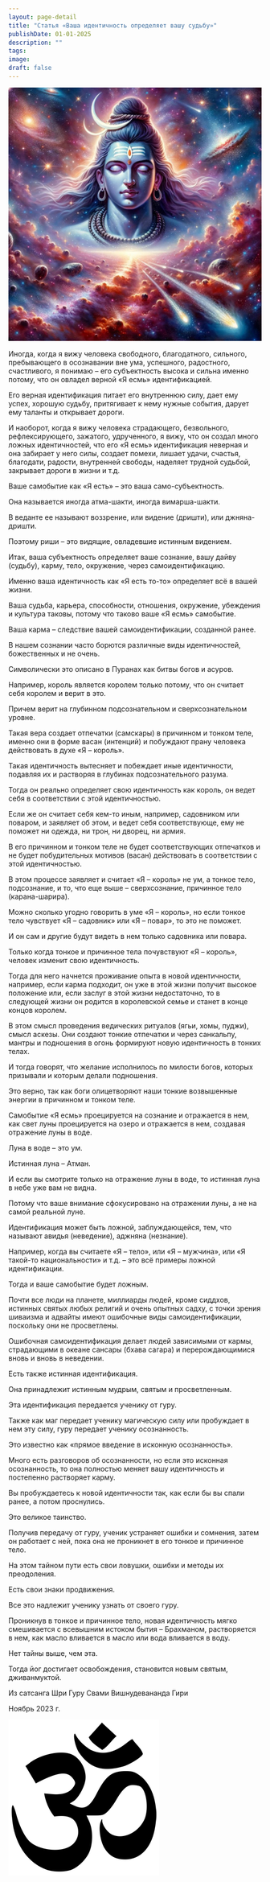 ```yaml
---
layout: page-detail
title: "Статья «Ваша идентичность определяет вашу судьбу»"
publishDate: 01-01-2025
description: ""
tags:
image:
draft: false
---
```


  
![Шива](/upload/medialibrary/ddc/ddc49a0c12f62280b0d5b2f08cf4c23b.jpg "Шива") 

  
 Иногда, когда я вижу человека свободного, благодатного, сильного, пребывающего в осознавании вне ума, успешного, радостного, счастливого, я понимаю – его субъектность высока и сильна именно потому, что он овладел верной «Я есмь» идентификацией.

 Его верная идентификация питает его внутреннюю силу, дает ему успех, хорошую судьбу, притягивает к нему нужные события, дарует ему таланты и открывает дороги.

 И наоборот, когда я вижу человека страдающего, безвольного, рефлексирующего, зажатого, удрученного, я вижу, что он создал много ложных идентичностей, что его «Я есмь» идентификация неверная и она забирает у него силы, создает помехи, лишает удачи, счастья, благодати, радости, внутренней свободы, наделяет трудной судьбой, закрывает дороги в жизни и т.д.

 Ваше самобытие как «Я есть» – это ваша само-субъектность.

 Она называется иногда атма-шакти, иногда вимарша-шакти.

 В веданте ее называют воззрение, или видение (дришти), или джняна-дришти.

 Поэтому риши – это видящие, овладевшие истинным видением.

 Итак, ваша субъектность определяет ваше сознание, вашу дайву (судьбу), карму, тело, окружение, через самоидентификацию.

 Именно ваша идентичность как «Я есть то-то» определяет всё в вашей жизни.

 Ваша судьба, карьера, способности, отношения, окружение, убеждения и культура таковы, потому что таково ваше «Я есмь» самобытие.

 Ваша карма – следствие вашей самоидентификации, созданной ранее.

 В нашем сознании часто борются различные виды идентичностей, божественных и не очень.

 Символически это описано в Пуранах как битвы богов и асуров.

 Например, король является королем только потому, что он считает себя королем и верит в это. 

 Причем верит на глубинном подсознательном и сверхсознательном уровне.

 Такая вера создает отпечатки (самскары) в причинном и тонком теле, именно они в форме васан (интенций) и побуждают прану человека действовать в духе «Я – король».

 Такая идентичность вытесняет и побеждает иные идентичности, подавляя их и растворяя в глубинах подсознательного разума.

 Тогда он реально определяет свою идентичность как король, он ведет себя в соответствии с этой идентичностью.

 Если же он считает себя кем-то иным, например, садовником или поваром, и заявляет об этом, и ведет себя соответствующе, ему не поможет ни одежда, ни трон, ни дворец, ни армия.

 В его причинном и тонком теле не будет соответствующих отпечатков и не будет побудительных мотивов (васан) действовать в соответствии с этой идентичностью.

 В этом процессе заявляет и считает «Я – король» не ум, а тонкое тело, подсознание, и то, что еще выше – сверхсознание, причинное тело (карана-шарира).

 Можно сколько угодно говорить в уме «Я – король», но если тонкое тело чувствует «Я – садовник» или «Я – повар», то это не поможет.

 И он сам и другие будут видеть в нем только садовника или повара.

 Только когда тонкое и причинное тела почувствуют «Я – король», человек изменит свою идентичность.

 Тогда для него начнется проживание опыта в новой идентичности, например, если карма подходит, он уже в этой жизни получит высокое положение или, если заслуг в этой жизни недостаточно, то в следующей жизни он родится в королевской семье и станет в конце концов королем.

 В этом смысл проведения ведических ритуалов (ягьи, хомы, пуджи), смысл аскезы. Они создают тонкие отпечатки и через санкальпу, мантры и подношения в огонь формируют новую идентичность в тонких телах.

 И тогда говорят, что желание исполнилось по милости богов, которых призывали и которым делали подношения.

 Это верно, так как боги олицетворяют наши тонкие возвышенные энергии в причинном и тонком теле.

 Самобытие «Я есмь» проецируется на сознание и отражается в нем, как свет луны проецируется на озеро и отражается в нем, создавая отражение луны в воде.

 Луна в воде – это ум.

 Истинная луна – Атман.

 И если вы смотрите только на отражение луны в воде, то истинная луна в небе уже вам не видна.

 Потому что ваше внимание сфокусировано на отражении луны, а не на самой реальной луне.

 Идентификация может быть ложной, заблуждающейся, тем, что называют авидья (неведение), аджняна (незнание).

 Например, когда вы считаете «Я – тело», или «Я – мужчина», или «Я такой-то национальности» и т.д. – это всё примеры ложной идентификации.

 Тогда и ваше самобытие будет ложным.

 Почти все люди на планете, миллиарды людей, кроме сиддхов, истинных святых любых религий и очень опытных садху, с точки зрения шиваизма и адвайты имеют ошибочные виды самоидентификации, поскольку они не просветлены.

 Ошибочная самоидентификация делает людей зависимыми от кармы, страдающими в океане сансары (бхава сагара) и перерождающимися вновь и вновь в неведении.

 Есть также истинная идентификация.

 Она принадлежит истинным мудрым, святым и просветленным.

 Эта идентификация передается ученику от гуру.

 Также как маг передает ученику магическую силу или пробуждает в нем эту силу, гуру передает ученику осознанность. 

 Это известно как «прямое введение в исконную осознанность».

 Много есть разговоров об осознанности, но если это исконная осознанность, то она полностью меняет вашу идентичность и постепенно растворяет карму. 

 Вы пробуждаетесь к новой идентичности так, как если бы вы спали ранее, а потом проснулись.

 Это великое таинство.

 Получив передачу от гуру, ученик устраняет ошибки и сомнения, затем он работает с ней, пока она не проникнет в его тонкое и причинное тело.

 На этом тайном пути есть свои ловушки, ошибки и методы их преодоления.

 Есть свои знаки продвижения.

 Все это надлежит ученику узнать от своего гуру.

 Проникнув в тонкое и причинное тело, новая идентичность мягко смешивается с всевышним истоком бытия – Брахманом, растворяется в нем, как масло вливается в масло или вода вливается в воду.

 Нет тайны выше, чем эта.

 Тогда йог достигает освобождения, становится новым святым, дживанмуктой.

  
 Из сатсанга Шри Гуру Свами Вишнудевананда Гири

 Ноябрь 2023 г.

![Ом](/upload/medialibrary/4e5/4e59138d7f13f8137afb77ab8ee41988.png) 
